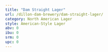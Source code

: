 ```yaml
---
title: "Dam Straight Lager"
url: /dillon-dam-brewery/dam-straight-lager/
category: North American Lager
style: American-Style Lager
abv: 0
ibu: 0
srm: 0
upc: 0
---
```


